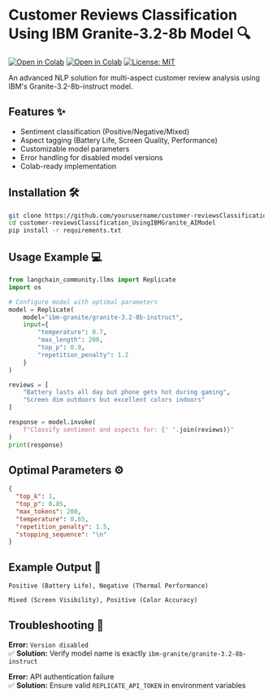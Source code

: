 
# Customer Reviews Classification Using IBM Granite-3.2-8b Model 🔍

[![Open in Colab](https://colab.research.google.com/assets/colab-badge.svg)](https://colab.research.google.com/drive/19w0eSMSeVjYxfxLobWYNnC5fI6XsEg_s)
[![Open in Colab](https://colab.research.google.com/assets/colab-badge.svg)](https://colab.research.google.com/drive/1MF9D-2jQEj9NVXMPuXVSn4yK6AtDw7Ne)
[![License: MIT](https://img.shields.io/badge/License-MIT-yellow.svg)](https://opensource.org/licenses/MIT)

An advanced NLP solution for multi-aspect customer review analysis using IBM's Granite-3.2-8b-instruct model.

## Features ✨
- Sentiment classification (Positive/Negative/Mixed)
- Aspect tagging (Battery Life, Screen Quality, Performance)
- Customizable model parameters
- Error handling for disabled model versions
- Colab-ready implementation

## Installation 🛠️

```bash
git clone https://github.com/yourusername/customer-reviewsClassification_UsingIBMGranite_AIModel.git
cd customer-reviewsClassification_UsingIBMGranite_AIModel
pip install -r requirements.txt
```

## Usage Example 💻

```python
from langchain_community.llms import Replicate
import os

# Configure model with optimal parameters
model = Replicate(
    model="ibm-granite/granite-3.2-8b-instruct",
    input={
        "temperature": 0.7,
        "max_length": 200,
        "top_p": 0.9,
        "repetition_penalty": 1.2
    }
)

reviews = [
    "Battery lasts all day but phone gets hot during gaming",
    "Screen dim outdoors but excellent colors indoors"
]

response = model.invoke(
    f"Classify sentiment and aspects for: {' '.join(reviews)}"
)
print(response)
```

## Optimal Parameters ⚙️

```json
{
  "top_k": 1,
  "top_p": 0.85,
  "max_tokens": 200,
  "temperature": 0.65,
  "repetition_penalty": 1.5,
  "stopping_sequence": "\n"
}
```

## Example Output 📄

```text
Positive (Battery Life), Negative (Thermal Performance)

Mixed (Screen Visibility), Positive (Color Accuracy)
```

## Troubleshooting 🔧

**Error:** `Version disabled`  
✅ **Solution:** Verify model name is exactly `ibm-granite/granite-3.2-8b-instruct`

**Error:** API authentication failure  
✅ **Solution:** Ensure valid `REPLICATE_API_TOKEN` in environment variables

